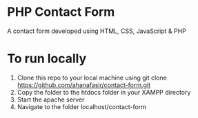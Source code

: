 # PHP Contact Form

A contact form developed using HTML, CSS, JavaScript &amp; PHP

# To run locally

1. Clone this repo to your local machine using git clone https://github.com/ahanafasir/contact-form.git
2. Copy the folder to the htdocs folder in your XAMPP directory
3. Start the apache server
4. Navigate to the folder localhost/contact-form
